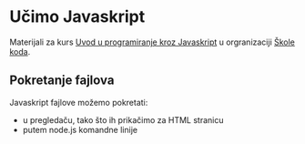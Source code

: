 # Učimo Javaskript

Materijali za kurs [Uvod u programiranje kroz Javaskript](http://skolakoda.org/kursevi/ucimo-javascript) u orgranizaciji [Škole koda](https://skolakoda.org/).

## Pokretanje fajlova

Javaskript fajlove možemo pokretati:
* u pregledaču, tako što ih prikačimo za HTML stranicu
* putem node.js komandne linije
